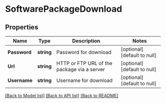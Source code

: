 # SoftwarePackageDownload

## Properties
Name | Type | Description | Notes
------------ | ------------- | ------------- | -------------
**Password** | **string** | Password for download | [optional] [default to null]
**Url** | **string** | HTTP or FTP URL of the package via a server | [optional] [default to null]
**Username** | **string** | Username for download | [optional] [default to null]

[[Back to Model list]](../README.md#documentation-for-models) [[Back to API list]](../README.md#documentation-for-api-endpoints) [[Back to README]](../README.md)


